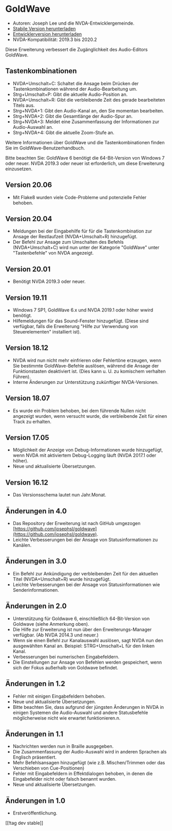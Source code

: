 # GoldWave #

* Autoren: Joseph Lee und die NVDA-Entwicklergemeinde.
* [Stabile Version herunterladen][1]
* [Entwicklerversion herunterladen][2]
* NVDA-Kompatibilität: 2019.3 bis 2020.2

Diese Erweiterung verbessert die Zugänglichkeit des Audio-Editors GoldWave.

## Tastenkombinationen ##

* NVDA+Umschalt+C: Schaltet die Ansage beim Drücken der Tastenkombinationen
  während der Audio-Bearbeitung um.
* Strg+Umschalt+P: Gibt die aktuelle Audio-Position an.
* NVDA+Umschalt+R: Gibt die verbleibende Zeit des gerade bearbeiteten Titels
  aus.
* Strg+NVDA+1: Gibt den Audio-Kanal an, den Sie momentan bearbeiten.
* Strg+NVDA+2: Gibt die Gesamtlänge der Audio-Spur an.
* Strg+NVDA+3: Meldet eine Zusammenfassung der Informationen zur
  Audio-Auswahl an.
* Strg+NVDA+4: Gibt die aktuelle Zoom-Stufe an.

Weitere Informationen über GoldWave und die Tastenkombinationen finden Sie
im GoldWave-Benutzerhandbuch.

Bitte beachten Sie: GoldWave 6 benötigt die 64-Bit-Version von Windows 7
oder neuer. NVDA 2019.3 oder neuer ist erforderlich, um diese Erweiterung
einzusetzen.

## Version 20.06

* Mit Flake8 wurden viele Code-Probleme und potenzielle Fehler behoben.

## Version 20.04

* Meldungen bei der Eingabehilfe für für die Tastenkombination zur Ansage
  der Restlaufzeit (NVDA+Umschalt+R) hinzugefügt.
* Der Befehl zur Ansage zum Umschalten des Befehls (NVDA+Umschalt+C) wird
  nun unter der Kategorie "GoldWave" unter "Tastenbefehle" von NVDA
  angezeigt.

## Version 20.01

* Benötigt NVDA 2019.3 oder neuer.

## Version 19.11

* Windows 7 SP1, GoldWave 6.x und NVDA 2019.1 oder höher wwird benötigt.
* Hilfemeldungen für das Sound-Fenster hinzugefügt. (Diese sind verfügbar,
  falls die Erweiterung "Hilfe zur Verwendung von Steuerelementen"
  installiert ist).

## Version 18.12

* NVDA wird nun nicht mehr einfrieren oder Fehlertöne erzeugen, wenn Sie
  bestimmte GoldWave-Befehle auslösen, während die Ansage der
  Funktionstasten deaktiviert ist. (Dies kann u. U. zu komischem verhalten
  Führen).
* Interne Änderungen zur Unterstützung zukünftiger NVDA-Versionen.

## Version 18.07

* Es wurde ein Problem behoben, bei dem führende Nullen nicht angezeigt
  wurden, wenn versucht wurde, die verbleibende Zeit für einen Track zu
  erhalten.

## Version 17.05

* Möglichkeit der Anzeige von Debug-Informationen wurde hinzugefügt, wenn
  NVDA mit aktiviertem Debug-Logging läuft (NVDA 2017.1 oder höher).
* Neue und aktualisierte Übersetzungen.

## Version 16.12

* Das Versionsschema lautet nun Jahr.Monat.

## Änderungen in 4.0

* Das Repository der Erweiterung ist nach GitHub umgezogen
  [https://github.com/josephsl/goldwave](https://github.com/josephsl/goldwave).
* Leichte Verbesserungen bei der Ansage von Statusinformationen zu Kanälen.

## Änderungen in 3.0

* Ein Befehl zur Ankündigung der verbleibenden Zeit für den aktuellen Titel
  (NVDA+Umschalt+R) wurde hinzugefügt.
* Leichte Verbesserungen bei der Ansage von Statusinformationen wie
  Senderinformationen.

## Änderungen in 2.0

* Unterstützung für Goldwave 6, einschließlich 64-Bit-Version von Goldwave
  (siehe Anmerkung oben).
* Die Hilfe zur Erweiterung ist nun über den Erweiterungs-Manager
  verfügbar. (Ab NVDA 2014.3 und neuer.)
* Wenn sie einen Befehl zur Kanalauswahl auslösen, sagt NVDA nun den
  ausgewählten Kanal an. Beispiel: STRG+Umschalt+L für den linken Kanal.
* Verbesserungen bei numerischen Eingabefeldern.
* Die Einstellungen zur Ansage von Befehlen werden gespeichert, wenn sich
  der Fokus außerhalb von Goldwave befindet.

## Änderungen in 1.2

* Fehler mit einigen Eingabefeldern behoben.
* Neue und aktualisierte Übersetzungen.
* Bitte beachten Sie, dass aufgrund der jüngsten Änderungen in NVDA in
  einigen Systemen die Audio-Auswahl und andere Statusbefehle möglicherweise
  nicht wie erwartet funktionieren.n.

## Änderungen in 1.1

* Nachrichten werden nun in Braille ausgegeben.
* Die Zusammenfassung der Audio-Auswahl wird in anderen Sprachen als
  Englisch präsentiert.
* Mehr Befehlsansagen hinzugefügt (wie z.B. Mischen/Trimmen oder das
  Verschieben von Cue-Positionen)
* Fehler mit Eingabefeldern in Effektdialogen behoben, in denen die
  Eingabefelder nicht oder falsch benannt wurden.
* Neue und aktualisierte Übersetzungen.

## Änderungen in 1.0

* Erstveröffentlichung.

[[!tag dev stable]]

[1]: https://addons.nvda-project.org/files/get.php?file=gwv

[2]: https://addons.nvda-project.org/files/get.php?file=gwv-dev
